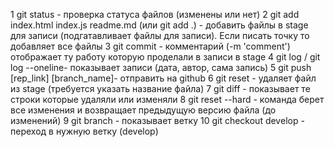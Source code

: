 1 git status - проверка статуса файлов (изменены или нет)
2 git add index.html index.js readme.md (или git add .) - добавить файлы в stage для записи (подгатавливает файлы для записи). Если писать точку то добавляет все файлы
3 git commit - комментарий (-m 'comment') отображает ту работу которую проделали в записи в stage
4 git log / git log --oneline- показывает записи (дата, автор, сама запись) 
5 git push [rep_link] [branch_name]- отправить на github
6 git reset - удаляет файл из stage (требуется указать название файла)
7 git diff - показывает те строки которые удаляли или изменяли
8 git reset --hard - команда берет все изменения и возвращает предыдущую версию файла (до изменений)
9 git branch - показывает ветку
10 git checkout develop - переход в нужную ветку (develop)